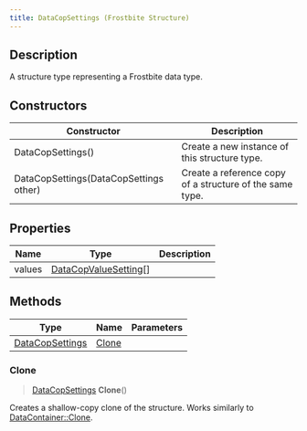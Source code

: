 ```yaml
---
title: DataCopSettings (Frostbite Structure)
---
```

## Description

A structure type representing a Frostbite data type.

## Constructors

| Constructor                            | Description                                              |
| -------------------------------------- | -------------------------------------------------------- |
| DataCopSettings()                      | Create a new instance of this structure type.            |
| DataCopSettings(DataCopSettings other) | Create a reference copy of a structure of the same type. |

## Properties

| Name   | Type                                           | Description |
| ------ | ---------------------------------------------- | ----------- |
| values | [DataCopValueSetting](DataCopValueSetting)\[\] |             |

## Methods

| Type                               | Name            | Parameters |
| ---------------------------------- | --------------- | ---------- |
| [DataCopSettings](DataCopSettings) | [Clone](#clone) |            |

### Clone

> [DataCopSettings](DataCopSettings) **Clone**()

Creates a shallow-copy clone of the structure. Works similarly to [DataContainer::Clone](/vext/ref/cls/shr/datacontainer#clone).
